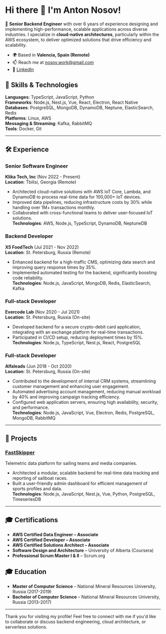 # Hi there 👋 I'm Anton Nosov!

🎯 **Senior Backend Engineer** with over 6 years of experience designing and implementing high-performance, scalable applications across diverse industries. I specialize in **cloud-native architectures**, particularly within the AWS ecosystem, to deliver optimized solutions that drive efficiency and scalability.

- 🌍 Based in **Valencia, Spain (Remote)**
- 📫 Reach me at [nosov.work@gmail.com](mailto:nosov.work@gmail.com)
- 💼 [LinkedIn](https://www.linkedin.com/in/anton-nosov-tech)

## 🔧 Skills & Technologies
**Languages**: TypeScript, JavaScript, Python  
**Frameworks**: Node.js, Nest.js, Vue, React, Electron, React Native  
**Databases**: PostgreSQL, MongoDB, DynamoDB, Neptune, ElasticSearch, Redis  
**Platforms**: Linux, AWS  
**Messaging & Streaming**: Kafka, RabbitMQ  
**Tools**: Docker, Git

---

## 🛠 Experience

### **Senior Software Engineer**  
**Klika Tech, Inc** (Nov 2022 - Present)  
**Location**: Tbilisi, Georgia (Remote)  
- Architected cloud-native solutions with AWS IoT Core, Lambda, and DynamoDB to process real-time data for 100,000+ IoT devices.
- Improved data pipelines, reducing infrastructure costs by 30% while handling over 1M+ transactions monthly.
- Collaborated with cross-functional teams to deliver user-focused IoT solutions.  
**Technologies**: AWS, Node.js, TypeScript, DynamoDB, NeptuneDB

### **Backend Developer**  
**X5 FoodTech** (Jul 2021 - Nov 2022)  
**Location**: St. Petersburg, Russia (Remote)  
- Enhanced backend for a high-traffic CMS, optimizing data search and improving query response times by 35%.
- Implemented automated testing for the backend, significantly boosting code reliability.  
**Technologies**: Node.js, JavaScript, MongoDB, Redis, ElasticSearch, Kafka

### **Full-stack Developer**  
**Evercode Lab** (Nov 2020 - Jul 2021)  
**Location**: St. Petersburg, Russia (On-site)  
- Developed backend for a secure crypto-debit card application, integrating with an exchange platform for real-time transactions.
- Participated in CI/CD setup, reducing deployment times by 15%.  
**Technologies**: Node.js, TypeScript, Nest.js, React, PostgreSQL

### **Full-stack Developer**  
**Alfaleads** (Jun 2018 - Oct 2020)  
**Location**: St. Petersburg, Russia (On-site)  
- Contributed to the development of internal CRM systems, streamlining customer management and enhancing user engagement.
- Automated advertising account management, reducing manual workload by 40% and improving campaign tracking efficiency.
- Configured web application servers, ensuring high availability, security, and performance.  
**Technologies**: Node.js, JavaScript, Vue, Electron, Redis, PostgreSQL, MongoDB, RabbitMQ

---

## 🚀 Projects

### [FastSkipper](https://fastskipper.com/)  
Telemetric data platform for sailing teams and media companies.  
- Architected a modular, scalable backend for real-time data tracking and reporting of sailboat races.
- Built a user-friendly admin dashboard for efficient management of sports profiles and data.  
**Technologies**: Node.js, JavaScript, Nest.js, Vue, Python, PostgreSQL, TimeseriesDB

---

## 🎓 Certifications
- **AWS Certified Data Engineer – Associate**
- **AWS Certified Developer – Associate**
- **AWS Certified Solutions Architect – Associate**
- **Software Design and Architecture** – University of Alberta (Coursera)
- **Professional Scrum Master I & II** – Scrum.org

## 🎓 Education
- **Master of Computer Science** – National Mineral Resources University, Russia (2017-2019)
- **Bachelor of Computer Science** – National Mineral Resources University, Russia (2013-2017)

---

Thank you for visiting my profile! Feel free to connect with me if you'd like to collaborate or discuss backend engineering, cloud architecture, or serverless solutions.
